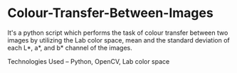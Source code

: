 # Colour-Transfer-Between-Images
It's a python script which performs the task of colour transfer between two images by utilizing the Lab color space, mean and the standard deviation of each L*, a*, and b* channel of the images.

Technologies Used – Python, OpenCV, Lab color space
